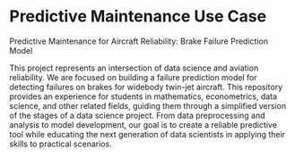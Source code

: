 # Predictive Maintenance Use Case
Predictive Maintenance for Aircraft Reliability: Brake Failure Prediction Model

This project represents an intersection of data science and aviation reliability. We are focused on building a failure prediction model for detecting failures on brakes for widebody twin-jet aircraft. This repository provides an experience for students in mathematics, econometrics, data science, and other related fields, guiding them through a simplified version of the stages of a data science project. From data preprocessing and analysis to model development, our goal is to create a reliable predictive tool while educating the next generation of data scientists in applying their skills to practical scenarios.
